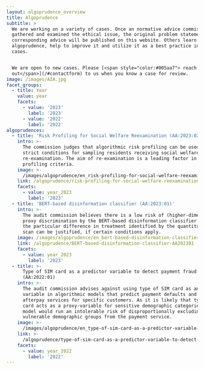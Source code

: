```yaml
---
layout: algoprudence_overview
title: Algoprudence
subtitle: >
  We are working on a variety of cases. Once an normative advice commission has
  gathered and examined the ethical issue, the original problem statement and
  corresponding advice will be published on this website. Others learn from our
  algoprudence, help to improve it and utilize it as a best practice in similar
  cases.


  We are open to new cases. Please [<span style="color:#005aa7"> reach
  out</span>](/#contactform) to us when you know a case for review.
image: /images/AIA.jpg
facet_groups:
  - title: Year
    value: year
    facets:
      - value: '2023'
        label: '2023'
      - value: '2022'
        label: '2022'
algoprudences:
  - title: 'Risk Profiling for Social Welfare Reexamination (AA:2023:02)'
    intro: >-
      The commission judges that algorithmic risk profiling can be used under
      strict conditions for sampling residents receiving social welfare for
      re-examination. The aim of re-examination is a leading factor in judging
      profiling criteria.
    image: >-
      /images/algoprudence/en_risk-profiling-for-social-welfare-reexamination-aa202302.png
    link: /algoprudence/risk-profiling-for-social-welfare-reexamination-aa202302/
    facets:
      - value: year_2023
        label: '2023'
  - title: 'BERT-based disinformation classifier (AA:2023:01)'
    intro: >-
      The audit commission believes there is a low risk of (higher-dimensional)
      proxy discrimination by the BERT-based disinformation classifier and that
      the particular difference in treatment identified by the quantitative bias
      scan can be justified, if certain conditions apply.
    image: /images/algoprudence/en_bert-based-disinformation-classifier-aa202301.png
    link: /algoprudence/BERT-based-disinformation-classifier-AA202301
    facets:
      - value: year_2023
        label: '2023'
  - title: >-
      Type of SIM card as a predictor variable to detect payment fraud
      (AA:2022:01)
    intro: >-
      The audit commission advises against using type of SIM card as an input
      variable in algorithmic models that predict payment defaults and block
      afterpay services for specific customers. As it is likely that type of SIM
      card acts as a proxy-variable for sensitive demographic categories, the
      model would run an intolerable risk of disproportionally excluding
      vulnerable demographic groups from the payment service.
    image: >-
      /images/algoprudence/en_type-of-sim-card-as-a-predictor-variable-to-detect-payment-fraud-aa202201.png
    link: >-
      /algoprudence/type-of-sim-card-as-a-predictor-variable-to-detect-payment-fraud-aa202201
    facets:
      - value: year_2022
        label: '2022'
---
```


